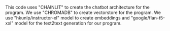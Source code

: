 This code uses "CHAINLIT" to create the chatbot architecture for the program. We use "CHROMADB" to create
vectorstore for the program. We use "hkunlp/instructor-xl" model to create embeddings and "google/flan-t5-xxl"
model for the text2text generation for our program.
